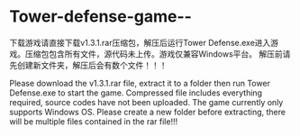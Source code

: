 # Tower-defense-game--
下载游戏请直接下载v1.3.1.rar压缩包，解压后运行Tower Defense.exe进入游戏。压缩包包含所有文件，源代码未上传。游戏仅兼容Windows平台。
解压前请先创建新文件夹，解压后会有数个文件！！！

Please download the v1.3.1.rar file, extract it to a folder then run Tower Defense.exe to start the game. Compressed file includes everything required, source codes have not been uploaded. The game currently only supports Windows OS.
Please create a new folder before extracting, there will be multiple files contained in the rar file!!!
